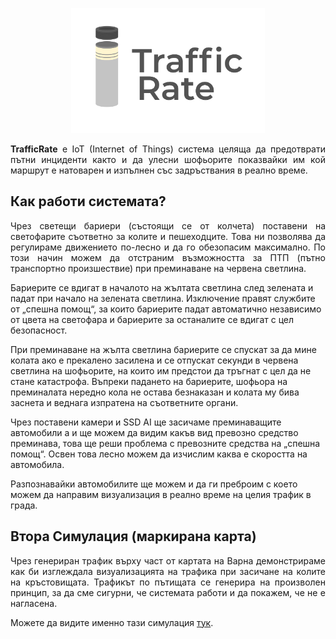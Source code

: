 <p align="center">
  <img height="200" src="https://github.com/TrafficRate/trafficrate_simulation_crossroad/raw/main/Resources/TrafficRate_Logo.png"/>
</p>

<p align="justify">
<strong>TrafficRate</strong> е IoT (Internet of Things) система целяща да предотврати пътни инциденти както и да улесни шофьорите показвайки им кой маршрут е натоварен и изпълнен със задръствания в реално време. 
</p>

## Как работи системата?

<p align="justify">
Чрез светещи бариери (състоящи се от колчета) поставени на светофарите съответно за колите и пешеходците. Това ни позволява да регулираме движението по-лесно и да го обезопасим максимално. По този начин можем да отстраним възможността за ПТП (пътно транспортно произшествие) при преминаване на червена светлина.

Бариерите се вдигат в началото на жълтата светлина след зелената и падат при начало на зелената светлина. Изключение правят службите от „спешна помощ“, за които бариерите падат автоматично независимо от цвета на светофара и бариерите за останалите се вдигат с цел безопасност.

При преминаване на жълта светлина бариерите се спускат за да мине колата ако е прекалено засилена и се отпускат секунди в червена светлина на шофьорите, на които им предстои да тръгнат с цел да не стане катастрофа. Въпреки падането на бариерите, шофьора на преминалата нередно кола не остава безнаказан и колата му бива заснета и веднага изпратена на съответните органи.

Чрез поставени камери и SSD AI ще засичаме преминаващите автомобили а и ще можем да видим какъв вид превозно средство преминава, това ще реши проблема с превозните средства на „спешна помощ“. Освен това лесно можем да изчислим каква е скоростта на автомобила. 

Разпознавайки автомобилите ще можем и да ги преброим с което можем да направим визуализация в реално време на целия трафик в града.
</p>

## Втора Симулация (маркирана карта)

<p align="justify">
Чрез генериран трафик върху част от картата на Варна демонстрираме как би изглеждала визуализацията на трафика при засичане на колите на кръстовищата. Трафикът по пътищата се генерира на произволен принцип, за да сме сигурни, че системата работи и да покажем, че не е нагласена.

Можете да видите именно тази симулация [тук](https://htmlpreview.github.io/?https://raw.githubusercontent.com/TrafficRate/trafficrate_simulation_highlighted_map/d3f0224e0b4f9d2feed6ee696d91e0d06b6ab258/TrafficRate_Simulation2.html).
</p>

